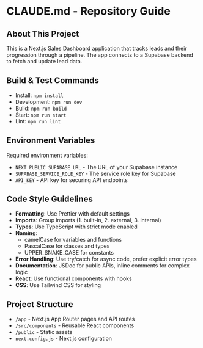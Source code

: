 # CLAUDE.md - Repository Guide

## About This Project
This is a Next.js Sales Dashboard application that tracks leads and their progression through a pipeline. 
The app connects to a Supabase backend to fetch and update lead data.

## Build & Test Commands
- Install: `npm install`
- Development: `npm run dev`
- Build: `npm run build`
- Start: `npm run start`
- Lint: `npm run lint`

## Environment Variables
Required environment variables:
- `NEXT_PUBLIC_SUPABASE_URL` - The URL of your Supabase instance
- `SUPABASE_SERVICE_ROLE_KEY` - The service role key for Supabase
- `API_KEY` - API key for securing API endpoints

## Code Style Guidelines
- **Formatting**: Use Prettier with default settings
- **Imports**: Group imports (1. built-in, 2. external, 3. internal)
- **Types**: Use TypeScript with strict mode enabled
- **Naming**:
  - camelCase for variables and functions
  - PascalCase for classes and types
  - UPPER_SNAKE_CASE for constants
- **Error Handling**: Use try/catch for async code, prefer explicit error types
- **Documentation**: JSDoc for public APIs, inline comments for complex logic
- **React**: Use functional components with hooks
- **CSS**: Use Tailwind CSS for styling

## Project Structure
- `/app` - Next.js App Router pages and API routes
- `/src/components` - Reusable React components
- `/public` - Static assets
- `next.config.js` - Next.js configuration